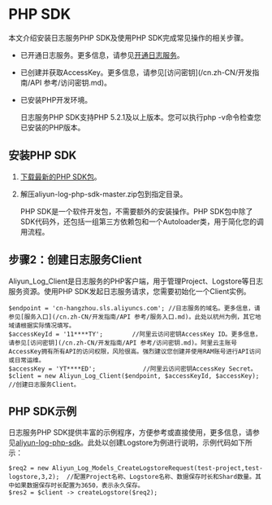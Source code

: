 # PHP SDK

本文介绍安装日志服务PHP SDK及使用PHP SDK完成常见操作的相关步骤。

-   已开通日志服务。更多信息，请参见[开通日志服务](https://www.aliyun.com/product/sls?spm=5176.7933691.J_8058803260.20.3eeb2a665LA0eU)。
-   已创建并获取AccessKey。更多信息，请参见[访问密钥](/cn.zh-CN/开发指南/API 参考/访问密钥.md)。
-   已安装PHP开发环境。

    日志服务PHP SDK支持PHP 5.2.1及以上版本。您可以执行php -v命令检查您已安装的PHP版本。


## 安装PHP SDK

1.  [下载最新的PHP SDK包](https://github.com/aliyun/aliyun-log-php-sdk)。

2.  解压aliyun-log-php-sdk-master.zip包到指定目录。

    PHP SDK是一个软件开发包，不需要额外的安装操作。PHP SDK包中除了SDK代码外，还包括一组第三方依赖包和一个Autoloader类，用于简化您的调用流程。


## 步骤2：创建日志服务Client

Aliyun\_Log\_Client是日志服务的PHP客户端，用于管理Project、Logstore等日志服务资源。使用PHP SDK发起日志服务请求，您需要初始化一个Client实例。

```
$endpoint = 'cn-hangzhou.sls.aliyuncs.com'; //日志服务的域名。更多信息，请参见[服务入口](/cn.zh-CN/开发指南/API 参考/服务入口.md)。此处以杭州为例，其它地域请根据实际情况填写。
$accessKeyId = '11****TY';        //阿里云访问密钥AccessKey ID。更多信息，请参见[访问密钥](/cn.zh-CN/开发指南/API 参考/访问密钥.md)。阿里云主账号AccessKey拥有所有API的访问权限，风险很高。强烈建议您创建并使用RAM账号进行API访问或日常运维。
$accessKey = 'YT****ED';             //阿里云访问密钥AccessKey Secret。
$client = new Aliyun_Log_Client($endpoint, $accessKeyId, $accessKey);  //创建日志服务Client。
```

## PHP SDK示例

日志服务PHP SDK提供丰富的示例程序，方便参考或直接使用，更多信息，请参见[aliyun-log-php-sdk](https://github.com/aliyun/aliyun-log-php-sdk)。此处以创建Logstore为例进行说明，示例代码如下所示：

```
$req2 = new Aliyun_Log_Models_CreateLogstoreRequest(test-project,test-logstore,3,2);  //配置Project名称、Logstore名称、数据保存时长和Shard数量。其中如果数据保存时长配置为3650，表示永久保存。
$res2 = $client -> createLogstore($req2);
```

